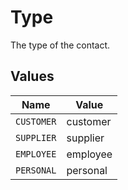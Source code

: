 # Type

The type of the contact.


## Values

| Name       | Value      |
| ---------- | ---------- |
| `CUSTOMER` | customer   |
| `SUPPLIER` | supplier   |
| `EMPLOYEE` | employee   |
| `PERSONAL` | personal   |